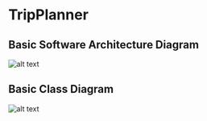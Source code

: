 TripPlanner
===========

Basic Software Architecture Diagram
-----------------------------------
![alt text](https://github.com/cpe305Spring17/spring2017-project-arjungup10/blob/master/ReadMeFiles/Software%20Arch%20Diagram.png)

Basic Class Diagram
-------------------
![alt text](https://github.com/cpe305Spring17/spring2017-project-arjungup10/blob/master/ReadMeFiles/TripPlanner%20Class%20Diagram.png)

